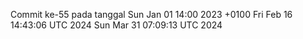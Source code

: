 Commit ke-55 pada tanggal Sun Jan 01 14:00 2023 +0100
Fri Feb 16 14:43:06 UTC 2024
Sun Mar 31 07:09:13 UTC 2024
